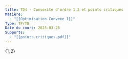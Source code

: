```yaml
---
title: TD4 - Convexite d’ordre 1,2 et points critiques
Matière:
  - "[[Optimisation Convexe 1]]"
Type: TP/TD
Date du cours: 2025-03-25
Supports:
  - "[[points_critiques.pdf]]"
---
```

$\{1,2\}$